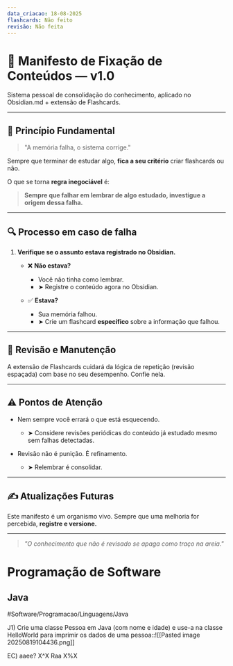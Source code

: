 ```yaml
---
data_criacao: 18-08-2025
flashcards: Não feito
revisão: Não feita
---
```

# 📜 Manifesto de Fixação de Conteúdos — v1.0

Sistema pessoal de consolidação do conhecimento, aplicado no Obsidian.md + extensão de Flashcards.

---

## 🧠 Princípio Fundamental

> "A memória falha, o sistema corrige."

Sempre que terminar de estudar algo, **fica a seu critério** criar flashcards ou não.

O que se torna **regra inegociável** é:

> **Sempre que falhar em lembrar de algo estudado, investigue a origem dessa falha.**

---

## 🔍 Processo em caso de falha

1. **Verifique se o assunto estava registrado no Obsidian.**

   - ❌ **Não estava?**
     - Você não tinha como lembrar.
     - ➤ Registre o conteúdo agora no Obsidian.

   - ✅ **Estava?**
     - Sua memória falhou.
     - ➤ Crie um flashcard **específico** sobre a informação que falhou.

---

## 🔄 Revisão e Manutenção

A extensão de Flashcards cuidará da lógica de repetição (revisão espaçada) com base no seu desempenho. Confie nela.

---

## ⚠️ Pontos de Atenção

- Nem sempre você errará o que está esquecendo.
  - ➤ Considere revisões periódicas do conteúdo já estudado mesmo sem falhas detectadas.

- Revisão não é punição. É refinamento.
  - ➤ Relembrar é consolidar.

---

## ✍️ Atualizações Futuras

Este manifesto é um organismo vivo.
Sempre que uma melhoria for percebida, **registre e versione.**

---

> _"O conhecimento que não é revisado se apaga como traço na areia."_

# Programação de Software
## Java
#Software/Programacao/Linguagens/Java

J1) Crie uma classe Pessoa em Java (com nome e idade) e use-a na classe HelloWorld para imprimir os dados de uma pessoa::![[Pasted image 20250819104436.png]]

EC) aaee?
X^X
Raa
X%X
